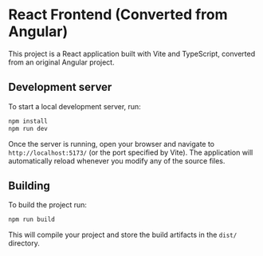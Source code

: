 # React Frontend (Converted from Angular)

This project is a React application built with Vite and TypeScript, converted from an original Angular project.

## Development server

To start a local development server, run:

```bash
npm install
npm run dev
```

Once the server is running, open your browser and navigate to `http://localhost:5173/` (or the port specified by Vite). The application will automatically reload whenever you modify any of the source files.

## Building

To build the project run:

```bash
npm run build
```

This will compile your project and store the build artifacts in the `dist/` directory.
